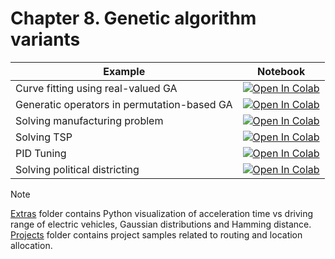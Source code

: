 
#  Chapter 8. Genetic algorithm variants

| Example  | Notebook  |
|---|---|
| Curve fitting using real-valued GA | [![Open In Colab](https://colab.research.google.com/assets/colab-badge.svg)](https://colab.research.google.com/github/Optimization-Algorithms-Book/Code-Listings/blob/main/Chapter%208/Listing%208.1_Curve_fitting.ipynb)  |
| Generatic operators in permutation-based GA | [![Open In Colab](https://colab.research.google.com/assets/colab-badge.svg)](https://colab.research.google.com/github/Optimization-Algorithms-Book/Code-Listings/blob/main/Chapter%208/Listing%208.2_Genetic_operators.ipynb)  |
| Solving manufacturing problem  | [![Open In Colab](https://colab.research.google.com/assets/colab-badge.svg)](https://colab.research.google.com/github/Optimization-Algorithms-Book/Code-Listings/blob/main/Chapter%208/Listing%208.3_Manufacturing.ipynb)  |
| Solving TSP | [![Open In Colab](https://colab.research.google.com/assets/colab-badge.svg)](https://colab.research.google.com/github/Optimization-Algorithms-Book/Code-Listings/blob/main/Chapter%208/Listing%208.4_TSP.ipynb)  |
| PID Tuning | [![Open In Colab](https://colab.research.google.com/assets/colab-badge.svg)](https://colab.research.google.com/github/Optimization-Algorithms-Book/Code-Listings/blob/main/Chapter%208/Listing%208.5_PID.ipynb)  |
| Solving political districting | [![Open In Colab](https://colab.research.google.com/assets/colab-badge.svg)](https://colab.research.google.com/github/Optimization-Algorithms-Book/Code-Listings/blob/main/Chapter%208/Listing%208.6_Political_districting.ipynb)  |



> [!Note]
> [Extras](https://github.com/Optimization-Algorithms-Book/Code-Listings/tree/main/Chapter%208/Extras) folder contains Python visualization of acceleration time vs driving range of electric vehicles, Gaussian distributions and Hamming distance.
> [Projects](https://github.com/Optimization-Algorithms-Book/Code-Listings/tree/main/Chapter%208/Projects) folder contains project samples related to routing and location allocation.